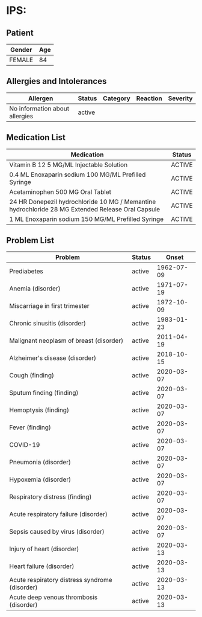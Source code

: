 # IPS:

## Patient

|Gender|Age|
|---|---|
|FEMALE|84|

## Allergies and Intolerances

|Allergen|Status|Category|Reaction|Severity|
|---|---|---|---|---|
|No information about allergies|active||||

## Medication List

|Medication|Status|
|---|---|
|Vitamin B 12 5 MG/ML Injectable Solution|ACTIVE|
|0.4 ML Enoxaparin sodium 100 MG/ML Prefilled Syringe|ACTIVE|
|Acetaminophen 500 MG Oral Tablet|ACTIVE|
|24 HR Donepezil hydrochloride 10 MG / Memantine hydrochloride 28 MG Extended Release Oral Capsule|ACTIVE|
|1 ML Enoxaparin sodium 150 MG/ML Prefilled Syringe|ACTIVE|

## Problem List

|Problem|Status|Onset|
|---|---|---|
|Prediabetes|active|1962-07-09|
|Anemia (disorder)|active|1971-07-19|
|Miscarriage in first trimester|active|1972-10-09|
|Chronic sinusitis (disorder)|active|1983-01-23|
|Malignant neoplasm of breast (disorder)|active|2011-04-19|
|Alzheimer's disease (disorder)|active|2018-10-15|
|Cough (finding)|active|2020-03-07|
|Sputum finding (finding)|active|2020-03-07|
|Hemoptysis (finding)|active|2020-03-07|
|Fever (finding)|active|2020-03-07|
|COVID-19|active|2020-03-07|
|Pneumonia (disorder)|active|2020-03-07|
|Hypoxemia (disorder)|active|2020-03-07|
|Respiratory distress (finding)|active|2020-03-07|
|Acute respiratory failure (disorder)|active|2020-03-07|
|Sepsis caused by virus (disorder)|active|2020-03-07|
|Injury of heart (disorder)|active|2020-03-13|
|Heart failure (disorder)|active|2020-03-13|
|Acute respiratory distress syndrome (disorder)|active|2020-03-13|
|Acute deep venous thrombosis (disorder)|active|2020-03-13|
